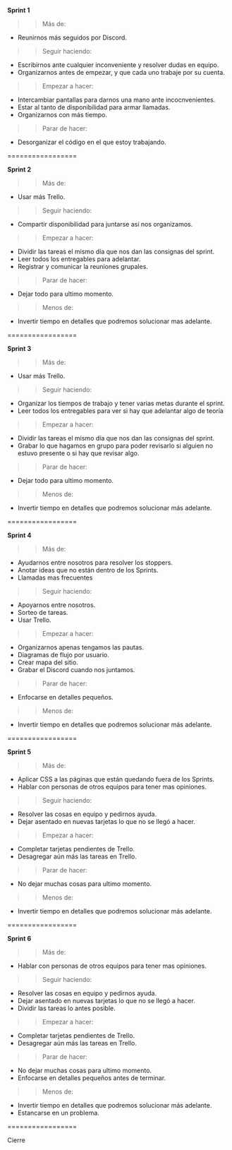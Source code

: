 **Sprint 1**
>> Más de:
- Reunirnos más seguidos por Discord.

>> Seguir haciendo:
- Escribirnos ante cualquier inconveniente y resolver dudas en equipo.
- Organizarnos antes de empezar, y que cada uno trabaje por su cuenta.

>> Empezar a hacer:
- Intercambiar pantallas para darnos una mano ante incocnvenientes.
- Estar al tanto de disponibilidad para armar llamadas.
- Organizarnos con más tiempo.

>> Parar de hacer:
- Desorganizar el código en el que estoy trabajando.


=================

**Sprint 2**
>> Más de:
- Usar más Trello.

>> Seguir haciendo:
- Compartir disponibilidad para juntarse así nos organizamos.


>> Empezar a hacer:
- Dividir las tareas el mismo día que nos dan las consignas del sprint.
- Leer todos los entregables para adelantar.
- Registrar y comunicar la reuniones grupales.


>> Parar de hacer:
- Dejar todo para ultimo momento.

>> Menos de:
- Invertir tiempo en detalles que podremos solucionar mas adelante.

=================

**Sprint 3**
>> Más de:
- Usar más Trello.

>> Seguir haciendo:
- Organizar los tiempos de trabajo y tener varias metas durante el sprint.
- Leer todos los entregables para ver si hay que adelantar algo de teoría

>> Empezar a hacer:
- Dividir las tareas el mismo día que nos dan las consignas del sprint.
- Grabar lo que hagamos en grupo para poder revisarlo si alguien no estuvo presente o si hay que revisar algo.

>> Parar de hacer:
- Dejar todo para ultimo momento.

>> Menos de:
- Invertir tiempo en detalles que podremos solucionar más adelante.

=================

**Sprint 4**
>> Más de:
- Ayudarnos entre nosotros para resolver los stoppers.
- Anotar ideas que no están dentro de los Sprints.
- Llamadas mas frecuentes

>> Seguir haciendo:
- Apoyarnos entre nosotros.
- Sorteo de tareas.
- Usar Trello.



>> Empezar a hacer:
- Organizarnos apenas tengamos las pautas.
- Diagramas de flujo por usuario.
- Crear mapa del sitio.
- Grabar el Discord cuando nos juntamos.


>> Parar de hacer:
- Enfocarse en detalles pequeños.

>> Menos de:
- Invertir tiempo en detalles que podremos solucionar más adelante.

=================

**Sprint 5**
>> Más de:
- Aplicar CSS a las páginas que están quedando fuera de los Sprints.
- Hablar con personas de otros equipos para tener mas opiniones.


>> Seguir haciendo:
- Resolver las cosas en equipo y pedirnos ayuda.
- Dejar asentado en nuevas tarjetas lo que no se llegó a hacer.


>> Empezar a hacer:
- Completar tarjetas pendientes de Trello.
- Desagregar aún más las tareas en Trello.


>> Parar de hacer:
- No dejar muchas cosas para ultimo momento.

>> Menos de:
- Invertir tiempo en detalles que podremos solucionar más adelante.

=================

**Sprint 6**
>> Más de:
- Hablar con personas de otros equipos para tener mas opiniones.


>> Seguir haciendo:
- Resolver las cosas en equipo y pedirnos ayuda.
- Dejar asentado en nuevas tarjetas lo que no se llegó a hacer.
- Dividir las tareas lo antes posible.


>> Empezar a hacer:
- Completar tarjetas pendientes de Trello.
- Desagregar aún más las tareas en Trello.


>> Parar de hacer:
- No dejar muchas cosas para ultimo momento.
- Enfocarse en detalles pequeños antes de terminar.


>> Menos de:
- Invertir tiempo en detalles que podremos solucionar más adelante.
- Estancarse en un problema.

=================


Cierre